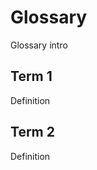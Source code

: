 # Glossary

Glossary intro

<!-- markdownlint-disable MD022 MD025 -->
## Term 1
Definition

## Term 2
Definition
<!-- markdownlint-enable MD022 MD025 -->
